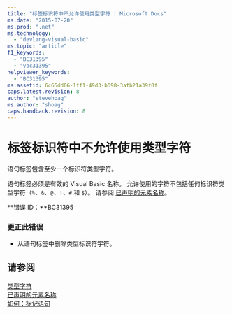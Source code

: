```yaml
---
title: "标签标识符中不允许使用类型字符 | Microsoft Docs"
ms.date: "2015-07-20"
ms.prod: ".net"
ms.technology: 
  - "devlang-visual-basic"
ms.topic: "article"
f1_keywords: 
  - "BC31395"
  - "vbc31395"
helpviewer_keywords: 
  - "BC31395"
ms.assetid: 6c65dd06-1ff1-49d3-b698-3afb21a39f0f
caps.latest.revision: 8
author: "stevehoag"
ms.author: "shoag"
caps.handback.revision: 8
---
```

# 标签标识符中不允许使用类型字符
语句标签包含至少一个标识符类型字符。  
  
 语句标签必须是有效的 Visual Basic 名称。 允许使用的字符不包括任何标识符类型字符（`%`、`&`、`@`、`!`、`#` 和 `$`）。 请参阅 [已声明的元素名称](../../visual-basic/programming-guide/language-features/declared-elements/declared-element-names.md)。  
  
 **错误 ID：**BC31395  
  
### 更正此错误  
  
-   从语句标签中删除类型标识符字符。  
  
## 请参阅  
 [类型字符](../../visual-basic/programming-guide/language-features/data-types/type-characters.md)   
 [已声明的元素名称](../../visual-basic/programming-guide/language-features/declared-elements/declared-element-names.md)   
 [如何：标记语句](../../visual-basic/programming-guide/program-structure/how-to-label-statements.md)